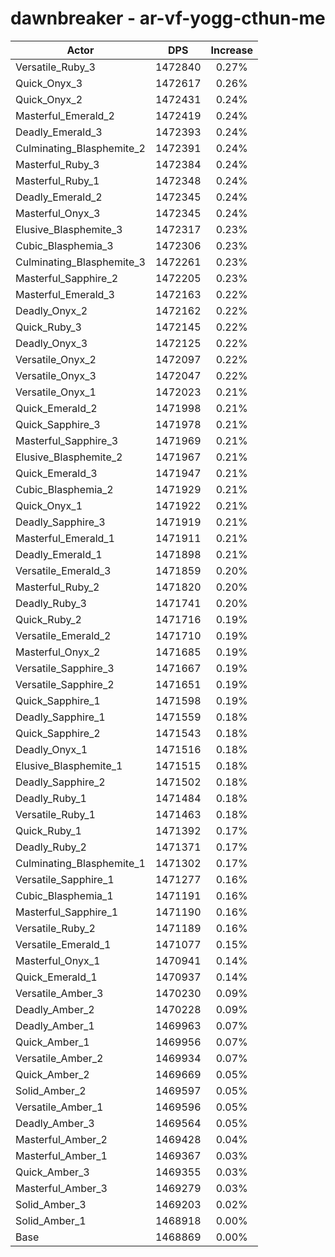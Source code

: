 # dawnbreaker - ar-vf-yogg-cthun-me
| Actor | DPS | Increase |
|---|:---:|:---:|
|Versatile_Ruby_3|1472840|0.27%|
|Quick_Onyx_3|1472617|0.26%|
|Quick_Onyx_2|1472431|0.24%|
|Masterful_Emerald_2|1472419|0.24%|
|Deadly_Emerald_3|1472393|0.24%|
|Culminating_Blasphemite_2|1472391|0.24%|
|Masterful_Ruby_3|1472384|0.24%|
|Masterful_Ruby_1|1472348|0.24%|
|Deadly_Emerald_2|1472345|0.24%|
|Masterful_Onyx_3|1472345|0.24%|
|Elusive_Blasphemite_3|1472317|0.23%|
|Cubic_Blasphemia_3|1472306|0.23%|
|Culminating_Blasphemite_3|1472261|0.23%|
|Masterful_Sapphire_2|1472205|0.23%|
|Masterful_Emerald_3|1472163|0.22%|
|Deadly_Onyx_2|1472162|0.22%|
|Quick_Ruby_3|1472145|0.22%|
|Deadly_Onyx_3|1472125|0.22%|
|Versatile_Onyx_2|1472097|0.22%|
|Versatile_Onyx_3|1472047|0.22%|
|Versatile_Onyx_1|1472023|0.21%|
|Quick_Emerald_2|1471998|0.21%|
|Quick_Sapphire_3|1471978|0.21%|
|Masterful_Sapphire_3|1471969|0.21%|
|Elusive_Blasphemite_2|1471967|0.21%|
|Quick_Emerald_3|1471947|0.21%|
|Cubic_Blasphemia_2|1471929|0.21%|
|Quick_Onyx_1|1471922|0.21%|
|Deadly_Sapphire_3|1471919|0.21%|
|Masterful_Emerald_1|1471911|0.21%|
|Deadly_Emerald_1|1471898|0.21%|
|Versatile_Emerald_3|1471859|0.20%|
|Masterful_Ruby_2|1471820|0.20%|
|Deadly_Ruby_3|1471741|0.20%|
|Quick_Ruby_2|1471716|0.19%|
|Versatile_Emerald_2|1471710|0.19%|
|Masterful_Onyx_2|1471685|0.19%|
|Versatile_Sapphire_3|1471667|0.19%|
|Versatile_Sapphire_2|1471651|0.19%|
|Quick_Sapphire_1|1471598|0.19%|
|Deadly_Sapphire_1|1471559|0.18%|
|Quick_Sapphire_2|1471543|0.18%|
|Deadly_Onyx_1|1471516|0.18%|
|Elusive_Blasphemite_1|1471515|0.18%|
|Deadly_Sapphire_2|1471502|0.18%|
|Deadly_Ruby_1|1471484|0.18%|
|Versatile_Ruby_1|1471463|0.18%|
|Quick_Ruby_1|1471392|0.17%|
|Deadly_Ruby_2|1471371|0.17%|
|Culminating_Blasphemite_1|1471302|0.17%|
|Versatile_Sapphire_1|1471277|0.16%|
|Cubic_Blasphemia_1|1471191|0.16%|
|Masterful_Sapphire_1|1471190|0.16%|
|Versatile_Ruby_2|1471189|0.16%|
|Versatile_Emerald_1|1471077|0.15%|
|Masterful_Onyx_1|1470941|0.14%|
|Quick_Emerald_1|1470937|0.14%|
|Versatile_Amber_3|1470230|0.09%|
|Deadly_Amber_2|1470228|0.09%|
|Deadly_Amber_1|1469963|0.07%|
|Quick_Amber_1|1469956|0.07%|
|Versatile_Amber_2|1469934|0.07%|
|Quick_Amber_2|1469669|0.05%|
|Solid_Amber_2|1469597|0.05%|
|Versatile_Amber_1|1469596|0.05%|
|Deadly_Amber_3|1469564|0.05%|
|Masterful_Amber_2|1469428|0.04%|
|Masterful_Amber_1|1469367|0.03%|
|Quick_Amber_3|1469355|0.03%|
|Masterful_Amber_3|1469279|0.03%|
|Solid_Amber_3|1469203|0.02%|
|Solid_Amber_1|1468918|0.00%|
|Base|1468869|0.00%|
